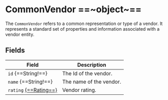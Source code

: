 # CommonVendor ==~object~==

The `CommonVendor` refers to a common representation or type of a vendor. It represents a standard set of properties and information associated with a vendor entity.

## Fields

| Field                             	| Description             	|
|-----------------------------------	|-------------------------	|
| `id` {==String!==}                 	| The Id of the vendor.   	|
| `name` {==String!==}               	| The name of the vendor. 	|
| `rating` [{==Rating==}](Rating.md)  | Vendor rating.          	|

